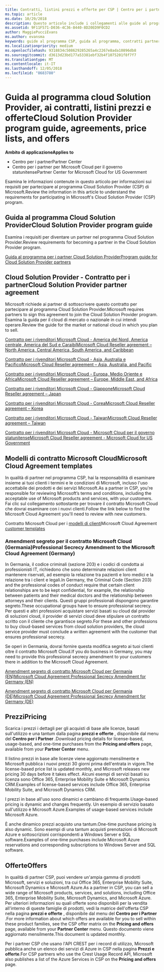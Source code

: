 ```yaml
---
title: Contratti, listini prezzi e offerte per CSP | Centro per i partner
ms.topic: article
ms.date: 10/29/2018
description: Questo articolo include i collegamenti alle guide al programma Cloud Solution Provider, ai contratti per i partner, ai contratti per i clienti, ai listini prezzi e alle offerte.
ms.assetid: 9F11F571-D036-4C36-8440-8D20ED9F0CD2
author: MaggiePucciEvans
ms.author: evansma
keywords: guide al programma CSP, guida al programma, contratti partner, contratto cliente, listini prezzi, offerte
ms.localizationpriority: medium
ms.openlocfilehash: 9318834c508629285265a4c2267e8ada10896db8
ms.sourcegitcommit: d3613d23bd177a53381ebf32b4f1075201f8f7f7
ms.translationtype: MT
ms.contentlocale: it-IT
ms.lasthandoff: 12/05/2018
ms.locfileid: "8683780"
---
```

# <a name="cloud-solution-provider-program-guide-agreements-price-lists-and-offers"></a><span data-ttu-id="7e8e3-104">Guida al programma cloud Solution Provider, ai contratti, listini prezzi e offerte</span><span class="sxs-lookup"><span data-stu-id="7e8e3-104">Cloud Solution Provider program guide, agreements, price lists, and offers</span></span>

**<span data-ttu-id="7e8e3-105">Ambito di applicazione</span><span class="sxs-lookup"><span data-stu-id="7e8e3-105">Applies to</span></span>**

-  <span data-ttu-id="7e8e3-106">Centro per i partner</span><span class="sxs-lookup"><span data-stu-id="7e8e3-106">Partner Center</span></span>
-  <span data-ttu-id="7e8e3-107">Centro per i partner per Microsoft Cloud per il governo statunitense</span><span class="sxs-lookup"><span data-stu-id="7e8e3-107">Partner Center for Microsoft Cloud for US Government</span></span>


<span data-ttu-id="7e8e3-108">Esamina le informazioni contenute in questo articolo per informazioni sui requisiti per partecipare al programma Cloud Solution Provider (CSP) di Microsoft.</span><span class="sxs-lookup"><span data-stu-id="7e8e3-108">Review the information in this article to understand the requirements for participating in Microsoft's Cloud Solution Provider (CSP) program.</span></span> 

## <a name="cloud-solution-provider-program-guide"></a><span data-ttu-id="7e8e3-109">Guida al programma Cloud Solution Provider</span><span class="sxs-lookup"><span data-stu-id="7e8e3-109">Cloud Solution Provider program guide</span></span>


<span data-ttu-id="7e8e3-110">Esamina i requisiti per diventare un partner nel programma Cloud Solution Provider.</span><span class="sxs-lookup"><span data-stu-id="7e8e3-110">Review requirements for becoming a partner in the Cloud Solution Provider program.</span></span>

[<span data-ttu-id="7e8e3-111">Guida al programma per i partner Cloud Solution Provider</span><span class="sxs-lookup"><span data-stu-id="7e8e3-111">Program guide for Cloud Solution Provider partners</span></span>](http://go.microsoft.com/fwlink/p/?LinkId=617100)

## <a name="cloud-solution-provider-partner-agreement"></a><span data-ttu-id="7e8e3-112">Cloud Solution Provider - Contratto per i partner</span><span class="sxs-lookup"><span data-stu-id="7e8e3-112">Cloud Solution Provider partner agreement</span></span>

<span data-ttu-id="7e8e3-113">Microsoft richiede ai partner di sottoscrivere questo contratto per partecipare al programma Cloud Solution Provider.</span><span class="sxs-lookup"><span data-stu-id="7e8e3-113">Microsoft requires partners to sign this agreement to join the Cloud Solution Provider program.</span></span> <span data-ttu-id="7e8e3-114">Esamina la guida per il cloud di mercato o nazionale in cui intendi operare.</span><span class="sxs-lookup"><span data-stu-id="7e8e3-114">Review the guide for the market or national cloud in which you plan to sell.</span></span>

[<span data-ttu-id="7e8e3-115">Contratto per i rivenditori Microsoft Cloud - America del Nord, America centrale, America del Sud e Caraibi</span><span class="sxs-lookup"><span data-stu-id="7e8e3-115">Microsoft Cloud Reseller agreement – North America, Central America, South America, and Caribbean</span></span>](http://download.microsoft.com/download/2/C/8/2C8CAC17-FCE7-4F51-9556-4D77C7022DF5/MCRA2018_AOC_ENG_Sep2018_CR.pdf)

[<span data-ttu-id="7e8e3-116">Contratto per i rivenditori Microsoft Cloud - Asia, Australia e Pacifico</span><span class="sxs-lookup"><span data-stu-id="7e8e3-116">Microsoft Cloud Reseller agreement – Asia, Australia, and Pacific</span></span>](http://download.microsoft.com/download/2/C/8/2C8CAC17-FCE7-4F51-9556-4D77C7022DF5/MCRA2018_APOC_ENG_Sep2018_CR.pdf)

[<span data-ttu-id="7e8e3-117">Contratto per i rivenditori Microsoft Cloud - Europa, Medio Oriente e Africa</span><span class="sxs-lookup"><span data-stu-id="7e8e3-117">Microsoft Cloud Reseller agreement – Europe, Middle East, and Africa</span></span>](http://download.microsoft.com/download/2/C/8/2C8CAC17-FCE7-4F51-9556-4D77C7022DF5/MCRA2018_EOC_ENG_Sep2018_CR.pdf)

[<span data-ttu-id="7e8e3-118">Contratto per i rivenditori Microsoft Cloud - Giappone</span><span class="sxs-lookup"><span data-stu-id="7e8e3-118">Microsoft Cloud Reseller agreement – Japan</span></span>](http://download.microsoft.com/download/2/C/8/2C8CAC17-FCE7-4F51-9556-4D77C7022DF5/MCRA2018_JPN_ENG_Sep2018_CR.pdf)

[<span data-ttu-id="7e8e3-119">Contratto per i rivenditori Microsoft Cloud - Corea</span><span class="sxs-lookup"><span data-stu-id="7e8e3-119">Microsoft Cloud Reseller agreement – Korea</span></span>](http://download.microsoft.com/download/2/C/8/2C8CAC17-FCE7-4F51-9556-4D77C7022DF5/MCRA2018_KOR_ENG_Sep2018_CR.pdf)

[<span data-ttu-id="7e8e3-120">Contratto per i rivenditori Microsoft Cloud - Taiwan</span><span class="sxs-lookup"><span data-stu-id="7e8e3-120">Microsoft Cloud Reseller agreement – Taiwan</span></span>](http://download.microsoft.com/download/2/C/8/2C8CAC17-FCE7-4F51-9556-4D77C7022DF5/MCRA2018_TAI_ENG_Sep2018_CR.pdf)

[<span data-ttu-id="7e8e3-121">Contratto per i rivenditori Microsoft Cloud - Microsoft Cloud per il governo statunitense</span><span class="sxs-lookup"><span data-stu-id="7e8e3-121">Microsoft Cloud Reseller agreement - Microsoft Cloud for US Government</span></span>](http://download.microsoft.com/download/2/C/8/2C8CAC17-FCE7-4F51-9556-4D77C7022DF5/MCRA2018_AOC_USGCC_ENG_Sep2018_CR.pdf)


## <a name="microsoft-cloud-agreement-templates"></a><span data-ttu-id="7e8e3-122">Modelli di contratto Microsoft Cloud</span><span class="sxs-lookup"><span data-stu-id="7e8e3-122">Microsoft Cloud Agreement templates</span></span>

<span data-ttu-id="7e8e3-123">In qualità di partner nel programma CSP, hai la responsabilità di esaminare insieme ai tuoi clienti i termini e le condizioni di Microsoft, incluso l'uso accettabile dei prodotti e dei servizi Microsoft.</span><span class="sxs-lookup"><span data-stu-id="7e8e3-123">As a partner in CSP, you're responsible for reviewing Microsoft’s terms and conditions, including the acceptable use of Microsoft products and services, with your customers.</span></span> <span data-ttu-id="7e8e3-124">Fai clic sul collegamento sottostante per trovare il contratto Microsoft Cloud che dovrai esaminare con i nuovi clienti.</span><span class="sxs-lookup"><span data-stu-id="7e8e3-124">Follow the link below to find the Microsoft Cloud Agreement you'll need to review with new customers.</span></span> 

<span data-ttu-id="7e8e3-125">Contratto Microsoft Cloud per i [modelli di clienti](agreements.md)</span><span class="sxs-lookup"><span data-stu-id="7e8e3-125">Microsoft Cloud Agreement [customer templates](agreements.md)</span></span>

### <a name="professional-secrecy-amendment-to-the-microsoft-cloud-agreement-germany"></a><span data-ttu-id="7e8e3-126">Amendment segreto per il contratto Microsoft Cloud (Germania)</span><span class="sxs-lookup"><span data-stu-id="7e8e3-126">Professional Secrecy Amendment to the Microsoft Cloud Agreement (Germany)</span></span>

<span data-ttu-id="7e8e3-127">In Germania, il codice criminali (sezione 203) e i codici di condotta ai professionisti IT, richiedono che sono determinate relazioni client mantenere riservati, ad esempio la relazione tra pazienti e loro medici e la relazione tra i client e legali.</span><span class="sxs-lookup"><span data-stu-id="7e8e3-127">In Germany, the Criminal Code (Section 203) and the professional codes of conduct require that certain client relationships are to be kept confidential, for example, the relationship between patients and their medical doctors and the relationship between attorneys and their clients.</span></span> <span data-ttu-id="7e8e3-128">Questi gruppi professionali dispongono garantire segreto.</span><span class="sxs-lookup"><span data-stu-id="7e8e3-128">These occupational groups have to ensure professional secrecy.</span></span> <span data-ttu-id="7e8e3-129">Per questi e altri professioni acquistare servizi basati su cloud dal provider di soluzioni cloud, il provider di servizi cloud deve stipulare un contratto scritto con il cliente che garantisce segreto.</span><span class="sxs-lookup"><span data-stu-id="7e8e3-129">For these and other professions to buy cloud-based services from cloud solution providers, the cloud service provider must conclude a written agreement with the customer that ensures professional secrecy.</span></span> 

<span data-ttu-id="7e8e3-130">Se operi in Germania, dovrai fornire questa modifica segreto ai tuoi clienti oltre il contratto Microsoft Cloud.</span><span class="sxs-lookup"><span data-stu-id="7e8e3-130">If you do business in Germany, you may need to provide this professional secrecy amendment to your customers there in addition to the Microsoft Cloud Agreement.</span></span>

[<span data-ttu-id="7e8e3-131">Amendment segreto di contratto Microsoft Cloud per Germania (EN)</span><span class="sxs-lookup"><span data-stu-id="7e8e3-131">Microsoft Cloud Agreement Professional Secrecy Amendment for Germany (EN)</span></span>](https://go.microsoft.com/fwlink/?linkid=2030827&clcid=0x409)

[<span data-ttu-id="7e8e3-132">Amendment segreto di contratto Microsoft Cloud per Germania (DE)</span><span class="sxs-lookup"><span data-stu-id="7e8e3-132">Microsoft Cloud Agreement Professional Secrecy Amendment for Germany (DE)</span></span>](https://go.microsoft.com/fwlink/?linkid=2030827&clcid=0x407)


## <a name="pricing"></a><span data-ttu-id="7e8e3-133">Prezzi</span><span class="sxs-lookup"><span data-stu-id="7e8e3-133">Pricing</span></span>


<span data-ttu-id="7e8e3-134">Scarica i prezzi i dettagli per gli acquisti di base alle licenze, basati sull'utilizzo e una tantum dalla pagina **prezzi e offerte** , disponibile dal menu del **Centro per i Partner** .</span><span class="sxs-lookup"><span data-stu-id="7e8e3-134">Download pricing details for license-based, usage-based, and one-time purchases from the **Pricing and offers** page, available from your **Partner Center** menu.</span></span> 

<span data-ttu-id="7e8e3-135">Il listino prezzi in base alle licenze viene aggiornato mensilmente e Microsoft pubblica i nuovi prezzi 30 giorni prima dell'entrata in vigore.</span><span class="sxs-lookup"><span data-stu-id="7e8e3-135">The license-based price list is updated monthly, and Microsoft releases new pricing 30 days before it takes effect.</span></span> <span data-ttu-id="7e8e3-136">Alcuni esempi di servizi basati su licenza sono Office 365, Enterprise Mobility Suite e Microsoft Dynamics CRM.</span><span class="sxs-lookup"><span data-stu-id="7e8e3-136">Examples of license-based services include Office 365, Enterprise Mobility Suite, and Microsoft Dynamics CRM.</span></span> 

<span data-ttu-id="7e8e3-137">I prezzi in base all'uso sono dinamici e cambiano di frequente.</span><span class="sxs-lookup"><span data-stu-id="7e8e3-137">Usage-based pricing is dynamic and changes frequently.</span></span> <span data-ttu-id="7e8e3-138">Un esempio di servizio basato sull'utilizzo è Microsoft Azure.</span><span class="sxs-lookup"><span data-stu-id="7e8e3-138">Examples of usage-based services include Microsoft Azure.</span></span>

<span data-ttu-id="7e8e3-139">È anche dinamico prezzi acquisto una tantum.</span><span class="sxs-lookup"><span data-stu-id="7e8e3-139">One-time purchase pricing is also dynamic.</span></span> <span data-ttu-id="7e8e3-140">Sono esempi di una tantum acquisti prenotazioni di Microsoft Azure e sottoscrizioni corrispondenti a Windows Server e SQL software.</span><span class="sxs-lookup"><span data-stu-id="7e8e3-140">Examples of one-time purchases include Microsoft Azure reservations and corresponding subscriptions to Windows Server and SQL software.</span></span> 


## <a name="offers"></a><span data-ttu-id="7e8e3-141">Offerte</span><span class="sxs-lookup"><span data-stu-id="7e8e3-141">Offers</span></span>


<span data-ttu-id="7e8e3-142">In qualità di partner CSP, puoi vendere un'ampia gamma di prodotti Microsoft, servizi e soluzioni, tra cui Office 365, Enterprise Mobility Suite, Microsoft Dynamics e Microsoft Azure.</span><span class="sxs-lookup"><span data-stu-id="7e8e3-142">As a partner in CSP, you can sell a wide range of Microsoft products, services, and solutions, including Office 365, Enterprise Mobility Suite, Microsoft Dynamics, and Microsoft Azure.</span></span> <span data-ttu-id="7e8e3-143">Per ulteriori informazioni su quali offerte sono disponibili per la vendita all'interno di queste famiglie di prodotti, vedi la matrice dell'offerta CSP nella pagina **prezzi e offerte** , disponibile dal menu del **Centro per i Partner** .</span><span class="sxs-lookup"><span data-stu-id="7e8e3-143">For more information about which offers are available for you to sell within these product families, see the CSP offer matrix on the **Pricing and offers** page, available from your **Partner Center** menu.</span></span> <span data-ttu-id="7e8e3-144">Questo documento viene aggiornato mensilmente.</span><span class="sxs-lookup"><span data-stu-id="7e8e3-144">This document is updated monthly.</span></span>

<span data-ttu-id="7e8e3-145">Per i partner CSP che usano l'API CREST per i record di utilizzo, Microsoft pubblica anche un elenco dei servizi di Azure in CSP nella pagina **Prezzi e offerte**.</span><span class="sxs-lookup"><span data-stu-id="7e8e3-145">For CSP partners who use the Crest Usage Record API, Microsoft also publishes a list of the Azure Services in CSP on the **Pricing and offers** page.</span></span>


